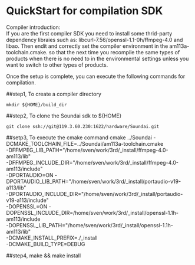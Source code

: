 # QuickStart for compilation SDK

Compiler introduction:<br>
If you are the first compiler SDK you need to install some thrid-party dependency libraies such as: libcurl-7.56/openssl-1.1-0h/ffmpeg-4.0 and libao.
Then endit and correctly set the compiler environment in the am113a-toolchain.cmake. so that the next time you recompile the same types of products when there is no need to in the environmental settings unless you want to switch to other types of products.

Once the setup is complete, you can execute the following commands for compilation.

##step1, To create a compiler directory

	mkdir ${HOME}/build_dir

##step2, To clone the Soundai sdk to ${HOME}

	git clone ssh://git@119.3.60.230:1622/hardware/Soundai.git

##setp3, To execute the cmake command
	cmake ../Soundai -DCMAKE_TOOLCHAIN_FILE=../Soundai/am113a-toolchain.cmake \
			-DFFMPEG_LIB_PATH="/home/sven/work/3rd/_install/ffmpeg-4.0-am113/lib" \
			-DFFMPEG_INCLUDE_DIR="/home/sven/work/3rd/_install/ffmpeg-4.0-am113/include" \
			-DPORTAUDIO=ON -DPORTAUDIO_LIB_PATH="/home/sven/work/3rd/_install/portaudio-v19-a113/lib" \
			-DPORTAUDIO_INCLUDE_DIR="/home/sven/work/3rd/_install/portaudio-v19-a113/include" \
			-DOPENSSL=ON -DOPENSSL_INCLUDE_DIR=/home/sven/work/3rd/_install/openssl-1.1h-am113/include \
			-DOPENSSL_LIB_PATH="/home/sven/work/3rd/_install/openssl-1.1h-am113/lib" \
			-DCMAKE_INSTALL_PREFIX=./_install \
			-DCMAKE_BUILD_TYPE=DEBUG

##step4, make && make install
	

